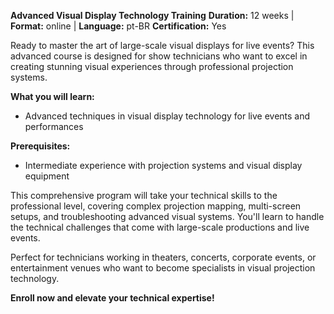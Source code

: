 **Advanced Visual Display Technology Training**
**Duration:** 12 weeks | **Format:** online | **Language:** pt-BR
**Certification:** Yes

Ready to master the art of large-scale visual displays for live events? This advanced course is designed for show technicians who want to excel in creating stunning visual experiences through professional projection systems.

**What you will learn:**
- Advanced techniques in visual display technology for live events and performances

**Prerequisites:**
- Intermediate experience with projection systems and visual display equipment

This comprehensive program will take your technical skills to the professional level, covering complex projection mapping, multi-screen setups, and troubleshooting advanced visual systems. You'll learn to handle the technical challenges that come with large-scale productions and live events.

Perfect for technicians working in theaters, concerts, corporate events, or entertainment venues who want to become specialists in visual projection technology.

**Enroll now and elevate your technical expertise!**